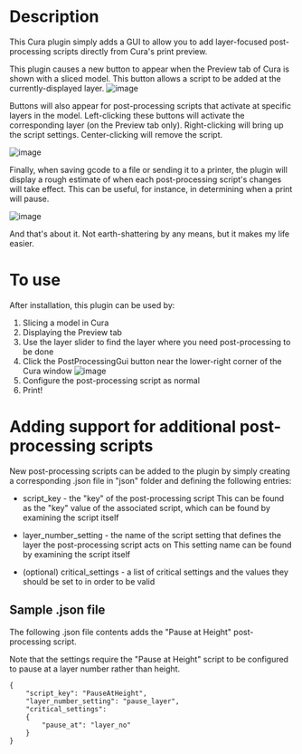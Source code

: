# Description

This Cura plugin simply adds a GUI to allow you to add layer-focused post-processing scripts directly from Cura's print preview.

This plugin causes a new button to appear when the Preview tab of Cura is shown with a sliced model.  This button allows a script to be added at the currently-displayed layer. ![image](https://github.com/kartchnb/PostProcessingGui/assets/54730012/225addfd-59a5-4dd8-a777-1aa3005b96d3)



Buttons will also appear for post-processing scripts that activate at specific layers in the model. Left-clicking these buttons will activate the corresponding layer (on the Preview tab only).  Right-clicking will bring up the script settings.  Center-clicking will remove the script.

![image](https://github.com/kartchnb/PostProcessingGui/assets/54730012/8283b51e-56b6-4fca-a592-4ef1c4090f8c)


Finally, when saving gcode to a file or sending it to a printer, the plugin will display a rough estimate of when each post-processing script's changes will take effect.  This can be useful, for instance, in determining when a print will pause.

![image](https://github.com/kartchnb/PostProcessingGui/assets/54730012/27e17d06-5c89-42c3-9547-a185831e31c0)

And that's about it.  Not earth-shattering by any means, but it makes my life easier.

# To use

After installation, this plugin can be used by:

1. Slicing a model in Cura
2. Displaying the Preview tab
3. Use the layer slider to find the layer where you need post-processing to be done
4. Click the PostProcessingGui button near the lower-right corner of the Cura window ![image](https://github.com/kartchnb/PostProcessingGui/assets/54730012/225addfd-59a5-4dd8-a777-1aa3005b96d3)
5. Configure the post-processing script as normal
6. Print!

# Adding support for additional post-processing scripts

New post-processing scripts can be added to the plugin by simply creating a corresponding .json file in "json" folder and defining the following entries:

- script_key - the "key" of the post-processing script
  This can be found as the "key" value of the associated script, which can be found by examining the script itself

- layer_number_setting - the name of the script setting that defines the layer the post-processing script acts on
  This setting name can be found by examining the script itself

- (optional) critical_settings - a list of critical settings and the values they should be set to in order to be valid

## Sample .json file
The following .json file contents adds the "Pause at Height" post-processing script.

Note that the settings require the "Pause at Height" script to be configured to
pause at a layer number rather than height.

```
{
    "script_key": "PauseAtHeight",
    "layer_number_setting": "pause_layer",
    "critical_settings":
    {
        "pause_at": "layer_no"
    }
}
```

